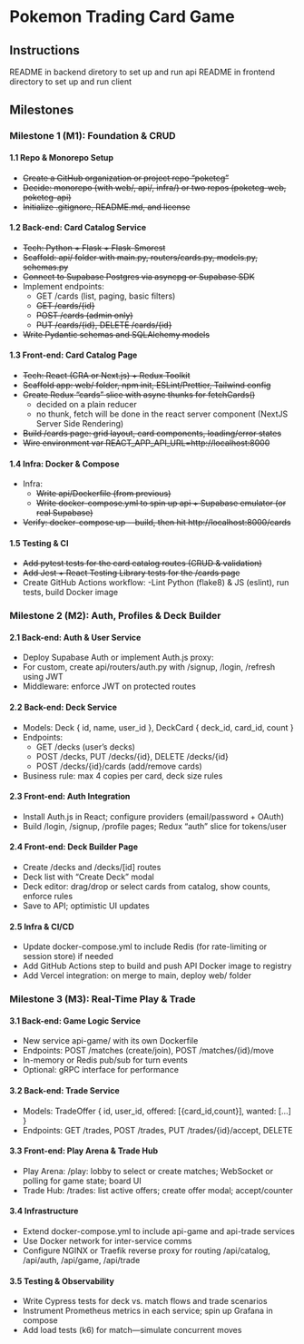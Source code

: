 # Pokemon Trading Card Game

## Instructions
README in backend diretory to set up and run api
README in frontend directory to set up and run client


## Milestones

### Milestone 1 (M1): Foundation & CRUD

#### 1.1 Repo & Monorepo Setup
- ~~Create a GitHub organization or project repo “poketcg”~~
- ~~Decide: monorepo (with web/, api/, infra/) or two repos (poketcg-web, poketcg-api)~~
- ~~Initialize .gitignore, README.md, and license~~

#### 1.2 Back-end: Card Catalog Service
- ~~Tech: Python + Flask + Flask-Smorest~~
- ~~Scaffold: api/ folder with main.py, routers/cards.py, models.py, schemas.py~~
- ~~Connect to Supabase Postgres via asyncpg or Supabase SDK~~
- Implement endpoints:
    - GET /cards (list, paging, basic filters)
    - ~~GET /cards/{id}~~
    - ~~POST /cards (admin only)~~
    - ~~PUT /cards/{id}, DELETE /cards/{id}~~
- ~~Write Pydantic schemas and SQLAlchemy models~~

#### 1.3 Front-end: Card Catalog Page
- ~~Tech: React (CRA or Next.js) + Redux Toolkit~~
- ~~Scaffold app: web/ folder, npm init, ESLint/Prettier, Tailwind config~~
- ~~Create Redux “cards” slice with async thunks for fetchCards()~~
    - decided on a plain reducer
    - no thunk, fetch will be done in the react server component (NextJS Server Side Rendering)
- ~~Build /cards page: grid layout, card components, loading/error states~~
- ~~Wire environment var REACT_APP_API_URL=http://localhost:8000~~

#### 1.4 Infra: Docker & Compose
- Infra:
    - ~~Write api/Dockerfile (from previous)~~
    - ~~Write docker-compose.yml to spin up api + Supabase emulator (or real Supabase)~~
- ~~Verify: docker-compose up --build, then hit http://localhost:8000/cards~~

#### 1.5 Testing & CI
- ~~Add pytest tests for the card catalog routes (CRUD & validation)~~
- ~~Add Jest + React Testing Library tests for the /cards page~~
- Create GitHub Actions workflow:
    -Lint Python (flake8) & JS (eslint), run tests, build Docker image

### Milestone 2 (M2): Auth, Profiles & Deck Builder

#### 2.1 Back-end: Auth & User Service
- Deploy Supabase Auth or implement Auth.js proxy:
- For custom, create api/routers/auth.py with /signup, /login, /refresh using JWT
- Middleware: enforce JWT on protected routes

#### 2.2 Back-end: Deck Service
- Models: Deck { id, name, user_id }, DeckCard { deck_id, card_id, count }
- Endpoints:
    - GET /decks (user’s decks)
    - POST /decks, PUT /decks/{id}, DELETE /decks/{id}
    - POST /decks/{id}/cards (add/remove cards)
- Business rule: max 4 copies per card, deck size rules

#### 2.3 Front-end: Auth Integration
- Install Auth.js in React; configure providers (email/password + OAuth)
- Build /login, /signup, /profile pages; Redux “auth” slice for tokens/user

#### 2.4 Front-end: Deck Builder Page
- Create /decks and /decks/[id] routes
- Deck list with “Create Deck” modal
- Deck editor: drag/drop or select cards from catalog, show counts, enforce rules
- Save to API; optimistic UI updates

#### 2.5 Infra & CI/CD
- Update docker-compose.yml to include Redis (for rate-limiting or session store) if needed
- Add GitHub Actions step to build and push API Docker image to registry
- Add Vercel integration: on merge to main, deploy web/ folder

### Milestone 3 (M3): Real-Time Play & Trade

#### 3.1 Back-end: Game Logic Service
- New service api-game/ with its own Dockerfile
- Endpoints: POST /matches (create/join), POST /matches/{id}/move
- In-memory or Redis pub/sub for turn events
- Optional: gRPC interface for performance

#### 3.2 Back-end: Trade Service
- Models: TradeOffer { id, user_id, offered: [{card_id,count}], wanted: [...] }
- Endpoints: GET /trades, POST /trades, PUT /trades/{id}/accept, DELETE

#### 3.3 Front-end: Play Arena & Trade Hub
- Play Arena: /play: lobby to select or create matches; WebSocket or polling for game state; board UI
- Trade Hub: /trades: list active offers; create offer modal; accept/counter

#### 3.4 Infrastructure
- Extend docker-compose.yml to include api-game and api-trade services
- Use Docker network for inter-service comms
- Configure NGINX or Traefik reverse proxy for routing /api/catalog, /api/auth, /api/game, /api/trade

#### 3.5 Testing & Observability
- Write Cypress tests for deck vs. match flows and trade scenarios
- Instrument Prometheus metrics in each service; spin up Grafana in compose
- Add load tests (k6) for match—simulate concurrent moves
